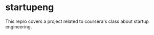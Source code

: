 startupeng
==========
This repro covers a project related to coursera's class about startup engineering.
 